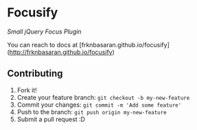 # Focusify
*Small jQuery Focus Plugin*

You can reach to docs at [frknbasaran.github.io/focusify] (http://frknbasaran.github.io/focusify)

## Contributing

1. Fork it!
2. Create your feature branch: `git checkout -b my-new-feature`
3. Commit your changes: `git commit -m 'Add some feature'`
4. Push to the branch: `git push origin my-new-feature`
5. Submit a pull request :D
